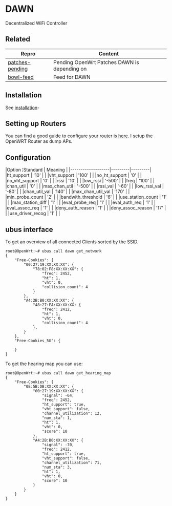 # DAWN
Decentralized WiFi Controller

## Related

|Repro             |Content                   |
|------------------|--------------------------|
|[patches-pending](https://github.com/berlin-open-wireless-lab/patches-pending)|Pending OpenWrt Patches DAWN is depending on|
|[bowl-feed](https://github.com/berlin-open-wireless-lab/bowl-feed)|Feed for DAWN|

## Installation

See [installation](INSTALL.md)-

## Setting up Routers

You can find a good guide to configure your router is [here](https://gist.github.com/braian87b/bba9da3a7ac23c35b7f1eecafecdd47d).
I setup the OpenWRT Router as dump APs.

## Configuration

|Option             ¦Standard | Meaning |
|-------------------|---------|---------|
|ht_support         |  '10'   |         |
|vht_support        |  '100'  |         |
|no_ht_support      |  '0'    |         |
|no_vht_support     |  '0'    |         |
|rssi               |  '10'   |         |
|low_rssi           |  '-500' |         |
|freq               |  '100'  |         |
|chan_util          |  '0'    |         |
|max_chan_util      |  '-500' |         |
|rssi_val           |  '-60'  |         |
|low_rssi_val       |  '-80'  |         |
|chan_util_val      |  '140'  |         |
|max_chan_util_val  |  '170'  |         |
|min_probe_count    |  '2'    |         |
|bandwith_threshold |  '6'    |         |
|use_station_count  |  '1'    |         |
|max_station_diff   |  '1'    |         |
|eval_probe_req     |  '1'    |         |
|eval_auth_req      |  '1'    |         |
|eval_assoc_req     |  '1'    |         |
|deny_auth_reason   |  '1'    |         |
|deny_assoc_reason  |  '17'   |         |
|use_driver_recog   |  '1'    |         |

## ubus interface
To get an overview of all connected Clients sorted by the SSID.

    root@OpenWrt:~# ubus call dawn get_network
    {
	    "Free-Cookies": {
		    "00:27:19:XX:XX:XX": {
			    "78:02:F8:XX:XX:XX": {
				    "freq": 2452,
				    "ht": 1,
				    "vht": 0,
				    "collision_count": 4
			    }
		    },
		    "A4:2B:B0:XX:XX:XX": {
			    "48:27:EA:XX:XX:XX: {
				    "freq": 2412,
				    "ht": 1,
				    "vht": 0,
				    "collision_count": 4
			    },
		    }
	    },
	    "Free-Cookies_5G": {
    		
	    }
    }
To get the hearing map you can use:

    root@OpenWrt:~# ubus call dawn get_hearing_map
    {
	    "Free-Cookies": {
		    "0E:5B:DB:XX:XX:XX": {
			    "00:27:19:XX:XX:XX": {
				    "signal": -64,
				    "freq": 2452,
				    "ht_support": true,
				    "vht_support": false,
				    "channel_utilization": 12,
				    "num_sta": 1,
				    "ht": 1,
				    "vht": 0,
				    "score": 10
			    },
			    "A4:2B:B0:XX:XX:XX": {
				    "signal": -70,
				    "freq": 2412,
				    "ht_support": true,
				    "vht_support": false,
				    "channel_utilization": 71,
				    "num_sta": 3,
				    "ht": 1,
				    "vht": 0,
				    "score": 10
			    }
		    }
	    }
    }
